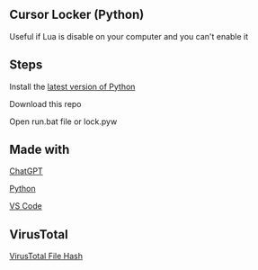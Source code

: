 Cursor Locker (Python)
--
Useful if Lua is disable on your computer and you can't enable it

Steps
--
Install the [latest version of Python](https://www.python.org/downloads/release/python-3120/)

Download this repo

Open run.bat file or lock.pyw

Made with
--
[ChatGPT](https://chat.openai.com/share/48891bd5-db36-4f5f-b177-e1ec8fcf3ca3)

[Python](https://www.python.org)

[VS Code](https://code.visualstudio.com)

VirusTotal
--
[VirusTotal File Hash](https://www.virustotal.com/gui/file/efccf5c160cd17cc67d80d8dbbf5ce8f3317e07b9b1b04cfd3872f33925cee0b)
